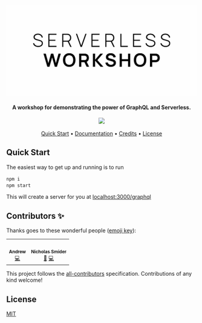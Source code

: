 <p align="center">
  <img src="./docs/resources/logo.jpg" />
</p>

<h4 align="center">A workshop for demonstrating the power of GraphQL and Serverless.</h4>

<p align="center">
  <!-- ALL-CONTRIBUTORS-BADGE:START - Do not remove or modify this section -->
<a href="#contributors"><img src="https://img.shields.io/badge/all_contributors-2-orange.svg?style=flat-square"></a>
<!-- ALL-CONTRIBUTORS-BADGE:END -->
</p>

<p align="center">
  <a href="#quick-start">Quick Start</a> •
  <a href="https://ajhenry.github.io/serverless-workshop/">Documentation</a> •
  <a href="#contributors-✨">Credits</a> •
  <a href="#license">License</a>
</p>

## Quick Start

The easiest way to get up and running is to run

```sh
npm i
npm start
```

This will create a server for you at [localhost:3000/graphql](http://localhost:3000/graphql)

## Contributors ✨

Thanks goes to these wonderful people ([emoji key](https://allcontributors.org/docs/en/emoji-key)):

<!-- ALL-CONTRIBUTORS-LIST:START - Do not remove or modify this section -->
<!-- prettier-ignore-start -->
<!-- markdownlint-disable -->
<table>
  <tr>
    <td align="center"><a href="https://github.com/AJHenry"><img src="https://avatars1.githubusercontent.com/u/24923406?v=4?s=100" width="100px;" alt=""/><br /><sub><b>Andrew</b></sub></a><br /><a href="https://github.com/AJHenry/serverless-workshop/commits?author=AJHenry" title="Code">💻</a></td>
    <td align="center"><a href="https://github.com/nicksmider"><img src="https://avatars2.githubusercontent.com/u/14203204?v=4?s=100" width="100px;" alt=""/><br /><sub><b>Nicholas Smider</b></sub></a><br /><a href="https://github.com/AJHenry/serverless-workshop/commits?author=nicksmider" title="Documentation">📖</a> <a href="https://github.com/AJHenry/serverless-workshop/commits?author=nicksmider" title="Code">💻</a></td>
  </tr>
</table>

<!-- markdownlint-restore -->
<!-- prettier-ignore-end -->

<!-- ALL-CONTRIBUTORS-LIST:END -->

This project follows the [all-contributors](https://github.com/all-contributors/all-contributors) specification. Contributions of any kind welcome!

## License

[MIT](LICENSE.md)
